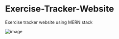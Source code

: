 # Exercise-Tracker-Website
Exercise tracker website using MERN stack

![image](https://github.com/deepakk0109/Exercise-Tracker-Website/assets/106617671/87e49bc7-a4ff-4199-b62e-5b50b8b46216)


